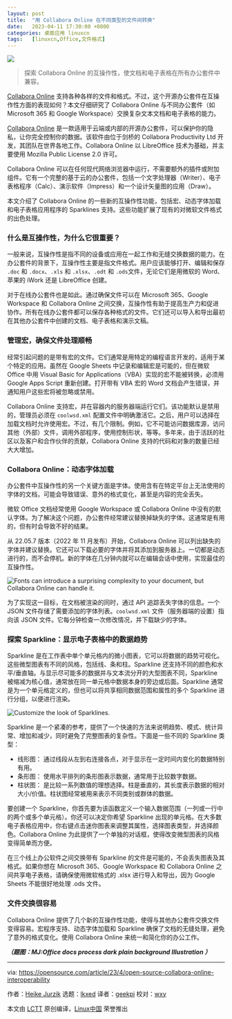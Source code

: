 ```yaml
---
layout: post
title:	"用 Collabora Online 在不同类型的文件间转换"
date:	2023-04-11 17:30:00 +0800 
categories:	桌面应用 linuxcn 
tags:	[linuxcn,Office,文件格式]
---
```



![](/Asserts/Images//attachment/album/202304/11/172833cww99zg2goqgtngk.jpg)



> 
> 探索 Collabora Online 的互操作性，使文档和电子表格在所有办公套件中兼容。
> 
> 
> 


[Collabora Online](https://www.collaboraoffice.com/) 支持各种各样的文件和格式。不过，这个开源办公套件在互操作性方面的表现如何？本文仔细研究了 Collabora Online 与不同办公套件（如 Microsoft 365 和 Google Workspace）交换复杂文本文档和电子表格的能力。


[Collabora Online](https://opensource.com/article/22/7/open%20source-collabora-online) 是一款适用于云端或内部的开源办公套件，可以保护你的隐私，让你完全控制你的数据。该软件由位于剑桥的 Collabora Productivity Ltd 开发，其团队在世界各地工作。Collabora Online 以 LibreOffice 技术为基础，并主要使用 Mozilla Public License 2.0 许可。


Collabora Online 可以在任何现代网络浏览器中运行，不需要额外的插件或附加组件。它有一个完整的基于云的办公套件，包括一个文字处理器（Writer）、电子表格程序（Calc）、演示软件（Impress）和一个设计矢量图的应用（Draw）。


本文介绍了 Collabora Online 的一些新的互操作性功能，包括宏、动态字体加载和电子表格应用程序的 Sparklines 支持。这些功能扩展了现有的对微软文件格式的出色处理。


### 什么是互操作性，为什么它很重要？


一般来说，互操作性是指不同的设备或应用在一起工作和无缝交换数据的能力。在办公套件的背景下，互操作性主要是指文件格式。用户应该能够打开、编辑和保存 `.doc` 和 `.docx`、`.xls` 和 `.xlsx`、`.odt` 和 `.ods`文件，无论它们是用微软的 Word、苹果的 iWork 还是 LibreOffice 创建。


对于在线办公套件也是如此。通过确保文件可以在 Microsoft 365、Google Workspace 和 Collabora Online 之间交换，互操作性有助于提高生产力和促进协作。所有在线办公套件都可以保存各种格式的文件。它们还可以导入和导出最初在其他办公套件中创建的文档、电子表格和演示文稿。


### 管理宏，确保文件处理顺畅


经常引起问题的是带有宏的文件。它们通常是用特定的编程语言开发的，适用于某个特定的应用。虽然在 Google Sheets 中记录和编辑宏是可能的，但在微软 Office 中用 Visual Basic for Applications（VBA）实现的宏不能被转换，必须用 Google Apps Script 重新创建。打开带有 VBA 宏的 Word 文档会产生错误，并通知用户这些宏将被忽略或禁用。


Collabora Online 支持宏，并在容器内的服务器端运行它们。该功能默认是禁用的，管理员必须在 `coolwsd.xml` 配置文件中明确激活它。之后，用户可以选择在加载文档时允许使用宏。不过，有几个限制。例如，它不可能访问数据库源，访问其他（外部）文件，调用外部程序，使用控制形状，等等。多年来，由于活跃的社区以及客户和合作伙伴的贡献，Collabora Online 支持的代码和对象的数量已经大大增加。


### Collabora Online：动态字体加载


办公套件中互操作性的另一个关键方面是字体。使用含有在特定平台上无法使用的字体的文档，可能会导致错误、意外的格式变化，甚至是内容的完全丢失。


微软 Office 文档经常使用 Google Workspace 或 Collabora Online 中没有的默认字体。为了解决这个问题，办公套件经常建议替换掉缺失的字体。这通常是有用的，但有时会导致不好的结果。


从 22.05.7 版本（2022 年 11 月发布）开始，Collabora Online 可以列出缺失的字体并建议替换。它还可以下载必要的字体并将其添加到服务器上。一切都是动态进行的，而不会停机。新的字体在几分钟内就可以在编辑会话中使用，实现最佳的互操作性。


![Fonts can introduce a surprising complexity to your document, but Collabora Online can handle it.](/Asserts/Images//attachment/album/202304/11/173140pomokdoocdm5t8c8.jpg)


为了实现这一目标，在文档被渲染的同时，通过 API 追踪丢失字体的信息。一个 JSON 文件存储了需要添加的字体列表。`coolwsd.xml` 文件（服务器端的设置）指向该 JSON 文件。它每分钟检查一次修改情况，并下载缺少的字体。


### 探索 Sparkline：显示电子表格中的数据趋势


Sparkline 是在工作表中单个单元格内的微小图表，它可以将数据的趋势可视化。这些微型图表有不同的风格，包括线、条和柱。Sparkline 还支持不同的颜色和水平/垂直轴。与显示尽可能多的数据并与文本流分开的大型图表不同，Sparkline 被缩减为核心值，通常放在同一单元格中数据本身的旁边或后面。Sparkline 通常是为一个单元格定义的，但也可以将共享相同数据范围和属性的多个 Sparkline 进行分组，以便进行渲染。


![Customize the look of Sparklines.](/Asserts/Images//attachment/album/202304/11/173147t5bz0iii0boorzp2.jpg)


Sparkline 是一个紧凑的参考，提供了一个快速的方法来说明趋势、模式、统计异常、增加和减少，同时避免了完整图表的复杂性。下面是一些不同的 Sparkline 类型：


* 线形图： 通过线段从左到右连接各点，对于显示在一定时间内变化的数据特别有用。
* 条形图： 使用水平排列的条形图表示数据，通常用于比较数字数据。
* 柱状图： 是比较一系列数值的理想选择。柱是垂直的，其长度表示数据的相对大小/价值。柱状图经常被用来表示不同类别或群体的数据。


要创建一个 Sparkline，你首先要为该函数定义一个输入数据范围（一列或一行中的两个或多个单元格）。你还可以决定你希望 Sparkline 出现的单元格。在大多数电子表格应用中，你右键点击迷你图表来调整其属性，选择图表类型，并选择颜色。Collabora Online 为此提供了一个单独的对话框，使得改变微型图表的风格变得简单而方便。


在三个线上办公软件之间交换带有 Sparkline 的文件是可能的，不会丢失图表及其格式。如果你想在 Microsoft 365、Google Workspace 和 Collabora Online 之间共享电子表格，请确保使用微软格式的 .xlsx 进行导入和导出，因为 Google Sheets 不能很好地处理 .ods 文件。


### 文件交换很容易


Collabora Online 提供了几个新的互操作性功能，使得与其他办公套件交换文件变得容易。宏程序支持、动态字体加载和 Sparkline 确保了文档的无缝处理，避免了意外的格式变化。使用 Collabora Online 来统一和简化你的办公工作。


***（题图：MJ:Office docs process dark plain background Illustration ）***




---


via: <https://opensource.com/article/23/4/open-source-collabora-online-interoperability>


作者：[Heike Jurzik](https://opensource.com/users/hej) 选题：[lkxed](https://github.com/lkxed/) 译者：[geekpi](https://github.com/geekpi) 校对：[wxy](https://github.com/wxy)


本文由 [LCTT](https://github.com/LCTT/TranslateProject) 原创编译，[Linux中国](https://linux.cn/) 荣誉推出
